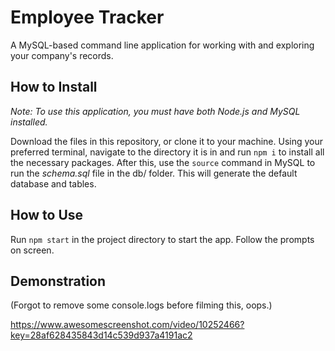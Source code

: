 # Employee Tracker

A MySQL-based command line application for working with and exploring your company's records.

## How to Install
*Note: To use this application, you must have both Node.js and MySQL installed.*

Download the files in this repository, or clone it to your machine. Using your preferred terminal, navigate to the directory it is in and run `npm i` to install all the necessary packages. After this, use the `source` command in MySQL to run the *schema.sql* file in the db/ folder. This will generate the default database and tables.

## How to Use

Run `npm start` in the project directory to start the app. Follow the prompts on screen.

## Demonstration

(Forgot to remove some console.logs before filming this, oops.)

https://www.awesomescreenshot.com/video/10252466?key=28af628435843d14c539d937a4191ac2